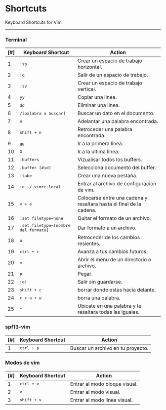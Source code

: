 **Shortcuts**
==============
Keyboard Shortcuts for Vim

----------

### Terminal

[#] | Keyboard Shortcut | Action
----- | ----- | -----
1| <kbd>:sp</kbd> | Crear un espacio de trabajo horizontal.
2|<kbd>:q</kbd> | Salir de un espacio de trabajo.
3| <kbd>:sv</kbd> | Crear un espacio de trabajo vertical.
4| <kbd>yy</kbd> | Copiar una linea.
5| <kbd>dd</kbd> | Eliminar una linea.
6| <kbd>/[palabra a buscar]</kbd> | Buscar un dato en el documento.
7| <kbd>n</kbd> | Adelantar una palabra encontrada.
8| <kbd>shift + n</kbd> | Retroceder una palabra encontrada.
9| <kbd>gg</kbd> | Ir a la primera linea.
10| <kbd>G</kbd> | Ir a la ultima linea.
11| <kbd>:buffers</kbd> | Vizualisar todos los buffers.
12| <kbd>:buffer [#id]</kbd> | Selecciona documento del buffer.
13| <kbd>:tabe</kbd> | Crear una nueva pestaña.
14| <kbd>:e ~/.vimrc.local</kbd> | Entrar al archivo de configuración de vim.   
15| <kbd>v + e</kbd> | Colocarse entre una cadena y resaltara hasta el final de la cadena.   
16| <kbd>:set filetype=none</kbd> | Quitar el formato de un archivo.  
17| <kbd>:set filetype=[nombre del formato]</kbd> | Dar formato a un archivo.  
18| <kbd>u</kbd> | Retroceder de los cambios resientes.
19| <kbd>ctrl + r</kbd> | Avanza a tus cambios futuros.
20| <kbd>m</kbd> | Abrir el menu de un directorio o archivo.
21| <kbd>p</kbd> | Pegar.
22| <kbd>:q!</kbd> | Salir sin guardarse.
23| <kbd>shift + c</kbd> | borrar donde estas hacia delante.
24| <kbd>c + a + w</kbd> | borra una palabra.
25| <kbd>*</kbd> | Ubicate en una palabra y te resaltara todas las iguales.

### spf13-vim

[#] | Keyboard Shortcut | Action
----- | ----- | -----
1| <kbd>ctrl + p</kbd> | Buscar un archivo en tu proyecto.

### Modos de vim

[#] | Keyboard Shortcut | Action
----- | ----- | -----
1| <kbd>ctrl + v</kbd> | Entrar al modo bloque visual.
2| <kbd>v</kbd> | Entrar al modo visual.
3| <kbd>shift + v</kbd> | Entrar al modo linea visual.
